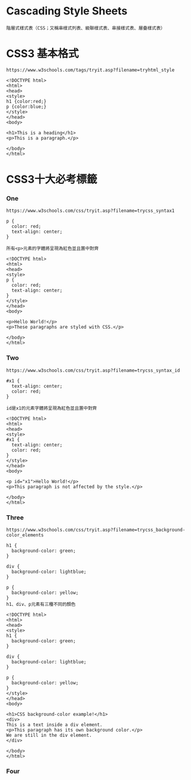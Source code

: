 # Cascading Style Sheets
```
階層式樣式表（CSS；又稱串樣式列表、級聯樣式表、串接樣式表、層疊樣式表）
```
# CSS3 基本格式
```
https://www.w3schools.com/tags/tryit.asp?filename=tryhtml_style
```

```
<!DOCTYPE html>
<html>
<head>
<style>
h1 {color:red;}
p {color:blue;}
</style>
</head>
<body>

<h1>This is a heading</h1>
<p>This is a paragraph.</p>

</body>
</html>
```
# CSS3十大必考標籤
### One
```
https://www.w3schools.com/css/tryit.asp?filename=trycss_syntax1
```
```
p {
  color: red;
  text-align: center;
}

所有<p>元素的字體將呈現為紅色並且置中對齊
```
```
<!DOCTYPE html>
<html>
<head>
<style>
p {
  color: red;
  text-align: center;
} 
</style>
</head>
<body>

<p>Hello World!</p>
<p>These paragraphs are styled with CSS.</p>

</body>
</html>
```

### Two
```
https://www.w3schools.com/css/tryit.asp?filename=trycss_syntax_id
```
```
#x1 {
  text-align: center;
  color: red;
}

id是x1的元素字體將呈現為紅色並且置中對齊
```
```
<!DOCTYPE html>
<html>
<head>
<style>
#x1 {
  text-align: center;
  color: red;
}
</style>
</head>
<body>

<p id="x1">Hello World!</p>
<p>This paragraph is not affected by the style.</p>

</body>
</html>
```
### Three
```
https://www.w3schools.com/css/tryit.asp?filename=trycss_background-color_elements
```
```
h1 {
  background-color: green;
}

div {
  background-color: lightblue;
}

p {
  background-color: yellow;
}
h1、div、p元素有三種不同的顏色
```
```
<!DOCTYPE html>
<html>
<head>
<style>
h1 {
  background-color: green;
}

div {
  background-color: lightblue;
}

p {
  background-color: yellow;
}
</style>
</head>
<body>

<h1>CSS background-color example!</h1>
<div>
This is a text inside a div element.
<p>This paragraph has its own background color.</p>
We are still in the div element.
</div>

</body>
</html>
```
### Four
```

```
```

```
###
```

```
```

```
###
```

```
```

```
###
```

```
```

```
###
```

```
```

```
###
```

```
```

```
###
```

```
```

```
